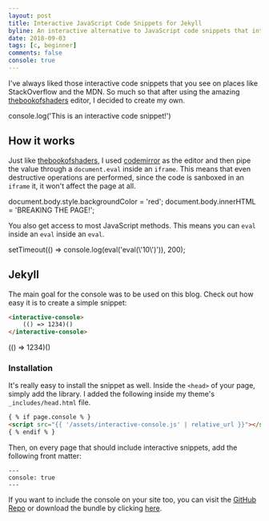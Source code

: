 ```yaml
---
layout: post
title: Interactive JavaScript Code Snippets for Jekyll
byline: An interactive alternative to JavaScript code snippets that integrates well with Jekyll.
date: 2018-09-03
tags: [c, beginner]
comments: false
console: true
---
```

I've always liked those interactive code snippets that you see on places like StackOverflow and the MDN. So much so that after using the amazing 
[thebookofshaders](https://thebookofshaders.com/) editor, I decided to create my own.

<interactive-console>
    console.log('This is an interactive code snippet!')
</interactive-console>


## How it works
Just like [thebookofshaders](https://thebookofshaders.com/), I used [codemirror](https://codemirror.net/) as the editor and then pipe the value through a `document.eval` inside an `iframe`. This means that even destructive operations are performed, since the code is sanboxed in an `iframe` it, it won't affect the page at all.

<interactive-console>
    document.body.style.backgroundColor = 'red';
    document.body.innerHTML = 'BREAKING THE PAGE!';
</interactive-console>

You also get access to most JavaScript methods. This means you can `eval` inside an `eval` inside an `eval`.

<interactive-console>
    setTimeout(() => console.log(eval('eval(\'10\')')), 200);
</interactive-console>

## Jekyll
The main goal for the console was to be used on this blog. Check out how easy it is to create a simple snippet:

```html
<interactive-console>
    (() => 1234)()
</interactive-console>
```

<interactive-console>
    (() => 1234)()
</interactive-console>

### Installation
It's really easy to install the snippet as well. Inside the `<head>` of your page, simply add the library. I added the following inside my theme's `_includes/head.html` file.
```html
{ % if page.console % }
<script src="{{ '/assets/interactive-console.js' | relative_url }}"></script>
{ % endif % }
```

Then, on every page that should include interactive snippets, add the following front matter: 

```
---
console: true
---
```

If you want to include the console on your site too, you can visit the [GitHub Repo](https://github.com/bennetthardwick/interactive-javascript-console) or download the bundle by clicking [here](https://raw.githubusercontent.com/bennetthardwick/interactive-javascript-console/master/dist/bundle.js).
